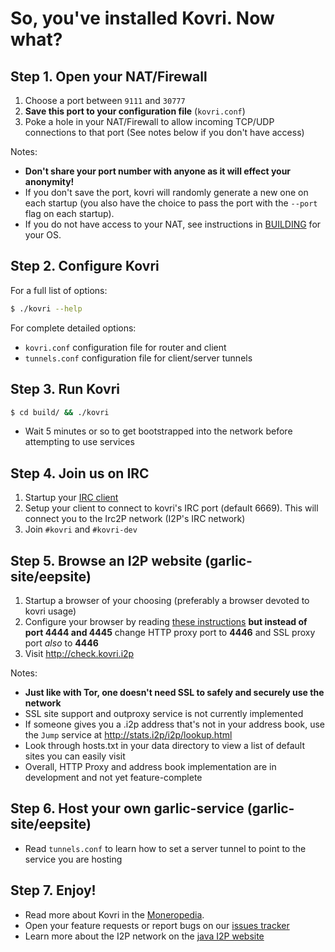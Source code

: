 # So, you've installed Kovri. Now what?

## Step 1. Open your NAT/Firewall
1. Choose a port between ```9111``` and ```30777```
2. **Save this port to your configuration file** (`kovri.conf`)
3. Poke a hole in your NAT/Firewall to allow incoming TCP/UDP connections to that port (See notes below if you don't have access)

Notes:

- **Don't share your port number with anyone as it will effect your anonymity!**
- If you don't save the port, kovri will randomly generate a new one on each startup (you also have the choice to pass the port with the `--port` flag on each startup).
- If you do not have access to your NAT, see instructions in [BUILDING](https://github.com/monero-project/kovri/blob/master/doc/BUILDING.md) for your OS. 

## Step 2. Configure Kovri

For a full list of options:

```bash
$ ./kovri --help
```

For complete detailed options:

- `kovri.conf` configuration file for router and client
- `tunnels.conf` configuration file for client/server tunnels

## Step 3. Run Kovri
```bash
$ cd build/ && ./kovri
```

- Wait 5 minutes or so to get bootstrapped into the network before attempting to use services

## Step 4. Join us on IRC
1. Startup your [IRC client](https://en.wikipedia.org/wiki/List_of_IRC_clients)
2. Setup your client to connect to kovri's IRC port (default 6669). This will connect you to the Irc2P network (I2P's IRC network)
3. Join `#kovri` and `#kovri-dev`

## Step 5. Browse an I2P website (garlic-site/eepsite)
1. Startup a browser of your choosing (preferably a browser devoted to kovri usage)
2. Configure your browser by reading [these instructions](https://geti2p.net/en/about/browser-config) **but instead of port 4444 and 4445** change HTTP proxy port to **4446** and SSL proxy port *also* to **4446**
3. Visit http://check.kovri.i2p

Notes:

- **Just like with Tor, one doesn't need SSL to safely and securely use the network**
- SSL site support and outproxy service is not currently implemented
- If someone gives you a .i2p address that's not in your address book, use the `Jump` service at http://stats.i2p/i2p/lookup.html
- Look through hosts.txt in your data directory to view a list of default sites you can easily visit
- Overall, HTTP Proxy and address book implementation are in development and not yet feature-complete

## Step 6. Host your own garlic-service (garlic-site/eepsite)
- Read `tunnels.conf` to learn how to set a server tunnel to point to the service you are hosting

## Step 7. Enjoy!
- Read more about Kovri in the [Moneropedia](https://getmonero.org/knowledge-base/moneropedia/kovri).
- Open your feature requests or report bugs on our [issues tracker](https://github.com/monero-project/kovri/issues)
- Learn more about the I2P network on the [java I2P website](https://geti2p.net/en/docs)
